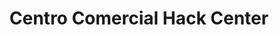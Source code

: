 ---
title: "Centro Comercial Hack Center"
url: /valera/centro-comercial-hack-center/
shop: Einkaufszentrum
---